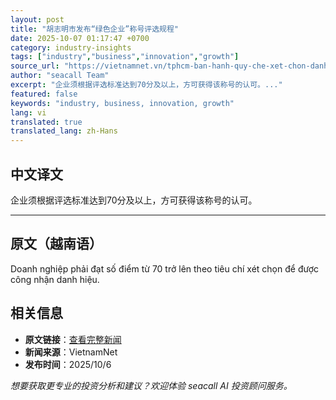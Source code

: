 ```yaml
---
layout: post
title: "胡志明市发布“绿色企业”称号评选规程"
date: 2025-10-07 01:17:47 +0700
category: industry-insights
tags: ["industry","business","innovation","growth"]
source_url: "https://vietnamnet.vn/tphcm-ban-hanh-quy-che-xet-chon-danh-hieu-doanh-nghiep-xanh-2449828.html"
author: "seacall Team"
excerpt: "企业须根据评选标准达到70分及以上，方可获得该称号的认可。..."
featured: false
keywords: "industry, business, innovation, growth"
lang: vi
translated: true
translated_lang: zh-Hans
---
```


## 中文译文

企业须根据评选标准达到70分及以上，方可获得该称号的认可。

---

## 原文（越南语）

Doanh nghiệp phải đạt số điểm từ 70 trở lên theo tiêu chí xét chọn để được công nhận danh hiệu.

## 相关信息

- **原文链接**：[查看完整新闻](https://vietnamnet.vn/tphcm-ban-hanh-quy-che-xet-chon-danh-hieu-doanh-nghiep-xanh-2449828.html)
- **新闻来源**：VietnamNet
- **发布时间**：2025/10/6

*想要获取更专业的投资分析和建议？欢迎体验 seacall AI 投资顾问服务。*
